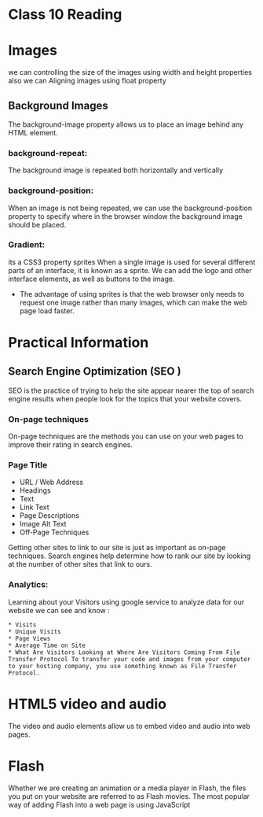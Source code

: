 # Class 10 Reading

# Images

we can controlling the size of the images using width and height properties also we can Aligning images using float property

## Background Images

The background-image property allows us to place an image behind any HTML element.

### background-repeat:
   The background image is repeated both horizontally and vertically

### background-position:
 When an image is not being repeated, we can use the background-position property to specify where in the 
 browser window the background image should be placed.

### Gradient:
 its a CSS3 property sprites When a single image is used for several different parts of an interface, it is known as a sprite. We can add the logo and other interface elements, as well as buttons to the image.
 
 - The advantage of using sprites is that the web browser only needs to request one image rather than many images, which can make the web page load faster.

# Practical Information

## Search Engine Optimization (SEO )
SEO is the practice of trying to help the site appear nearer the top of search engine results when people look for the topics that your website covers.

### On-page techniques
On-page techniques are the methods you can use on your web pages to improve their rating in search engines.

### Page Title
  - URL / Web Address
  - Headings
  - Text
  - Link Text
  - Page Descriptions
  - Image Alt Text
  - Off-Page Techniques

Getting other sites to link to our site is just as important as on-page techniques. Search engines help determine how to rank our site by looking at the number of other sites that link to ours.

### Analytics:
Learning about your Visitors
using google service to analyze data for our website we can see and know :

    * Visits
    * Unique Visits
    * Page Views
    * Average Time on Site
    * What Are Visitors Looking at Where Are Visitors Coming From File Transfer Protocol To transfer your code and images from your computer to your hosting company, you use something known as File Transfer Protocol.

# HTML5 video and audio

The video and audio elements allow us to embed video and audio into web pages.

# Flash
Whether we are creating an animation or a media player in Flash, the files you put on your website are referred to as Flash movies.
The most popular way of adding Flash into a web page is using JavaScript 